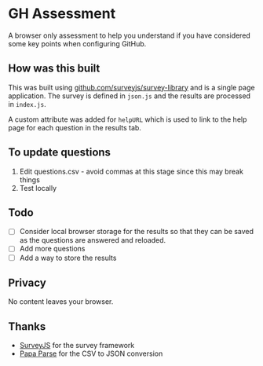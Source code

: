 # GH Assessment
A browser only assessment to help you understand if you have considered some key points when configuring GitHub.

## How was this built
This was built using [github.com/surveyjs/survey-library](https://github.com/surveyjs/survey-library) and is a single page application.  The survey is defined in `json.js` and the results are processed in `index.js`.

A custom attribute was added for `helpURL` which is used to link to the help page for each question in the results tab.

## To update questions
1. Edit questions.csv - avoid commas at this stage since this may break things
2. Test locally

## Todo
- [ ] Consider local browser storage for the results so that they can be saved as the questions are answered and reloaded.
- [ ] Add more questions
- [ ] Add a way to store the results

## Privacy
No content leaves your browser. 

## Thanks
 - [SurveyJS](https://github.com/surveyjs/survey-library) for the survey framework
 - [Papa Parse](https://www.papaparse.com/) for the CSV to JSON conversion
